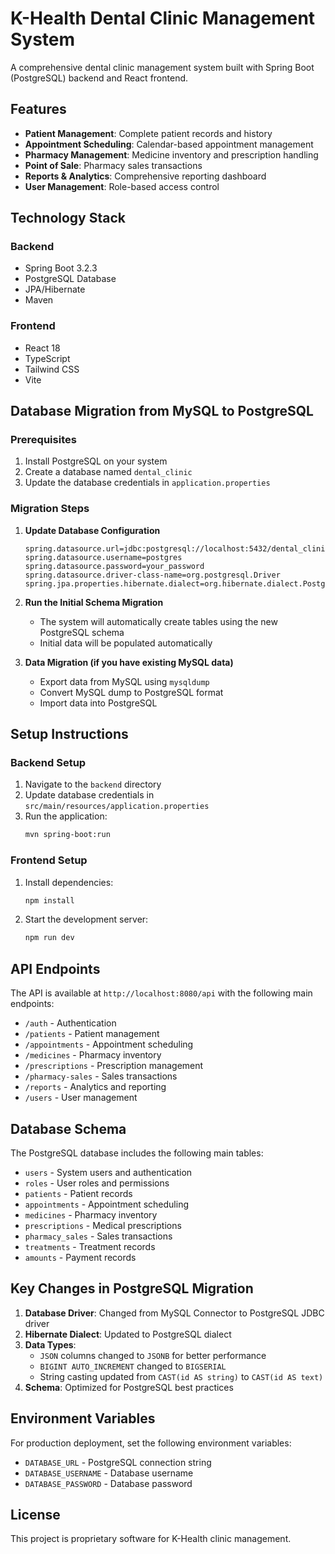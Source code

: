 # K-Health Dental Clinic Management System

A comprehensive dental clinic management system built with Spring Boot (PostgreSQL) backend and React frontend.

## Features

- **Patient Management**: Complete patient records and history
- **Appointment Scheduling**: Calendar-based appointment management
- **Pharmacy Management**: Medicine inventory and prescription handling
- **Point of Sale**: Pharmacy sales transactions
- **Reports & Analytics**: Comprehensive reporting dashboard
- **User Management**: Role-based access control

## Technology Stack

### Backend
- Spring Boot 3.2.3
- PostgreSQL Database
- JPA/Hibernate
- Maven

### Frontend
- React 18
- TypeScript
- Tailwind CSS
- Vite

## Database Migration from MySQL to PostgreSQL

### Prerequisites
1. Install PostgreSQL on your system
2. Create a database named `dental_clinic`
3. Update the database credentials in `application.properties`

### Migration Steps

1. **Update Database Configuration**
   ```properties
   spring.datasource.url=jdbc:postgresql://localhost:5432/dental_clinic
   spring.datasource.username=postgres
   spring.datasource.password=your_password
   spring.datasource.driver-class-name=org.postgresql.Driver
   spring.jpa.properties.hibernate.dialect=org.hibernate.dialect.PostgreSQLDialect
   ```

2. **Run the Initial Schema Migration**
   - The system will automatically create tables using the new PostgreSQL schema
   - Initial data will be populated automatically

3. **Data Migration (if you have existing MySQL data)**
   - Export data from MySQL using `mysqldump`
   - Convert MySQL dump to PostgreSQL format
   - Import data into PostgreSQL

## Setup Instructions

### Backend Setup
1. Navigate to the `backend` directory
2. Update database credentials in `src/main/resources/application.properties`
3. Run the application:
   ```bash
   mvn spring-boot:run
   ```

### Frontend Setup
1. Install dependencies:
   ```bash
   npm install
   ```
2. Start the development server:
   ```bash
   npm run dev
   ```

## API Endpoints

The API is available at `http://localhost:8080/api` with the following main endpoints:

- `/auth` - Authentication
- `/patients` - Patient management
- `/appointments` - Appointment scheduling
- `/medicines` - Pharmacy inventory
- `/prescriptions` - Prescription management
- `/pharmacy-sales` - Sales transactions
- `/reports` - Analytics and reporting
- `/users` - User management

## Database Schema

The PostgreSQL database includes the following main tables:
- `users` - System users and authentication
- `roles` - User roles and permissions
- `patients` - Patient records
- `appointments` - Appointment scheduling
- `medicines` - Pharmacy inventory
- `prescriptions` - Medical prescriptions
- `pharmacy_sales` - Sales transactions
- `treatments` - Treatment records
- `amounts` - Payment records

## Key Changes in PostgreSQL Migration

1. **Database Driver**: Changed from MySQL Connector to PostgreSQL JDBC driver
2. **Hibernate Dialect**: Updated to PostgreSQL dialect
3. **Data Types**: 
   - `JSON` columns changed to `JSONB` for better performance
   - `BIGINT AUTO_INCREMENT` changed to `BIGSERIAL`
   - String casting updated from `CAST(id AS string)` to `CAST(id AS text)`
4. **Schema**: Optimized for PostgreSQL best practices

## Environment Variables

For production deployment, set the following environment variables:
- `DATABASE_URL` - PostgreSQL connection string
- `DATABASE_USERNAME` - Database username
- `DATABASE_PASSWORD` - Database password

## License

This project is proprietary software for K-Health clinic management.

